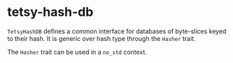 # tetsy-hash-db

`TetsyHashDB` defines a common interface for databases of byte-slices keyed to their hash. It is generic over hash type through the `Hasher` trait.

The `Hasher` trait can be used in a `no_std` context.

